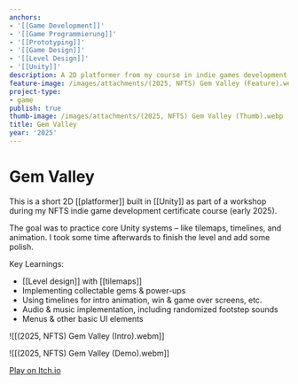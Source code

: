 ```yaml
---
anchors:
- '[[Game Development]]'
- '[[Game Programmierung]]'
- '[[Prototyping]]'
- '[[Game Design]]'
- '[[Level Design]]'
- '[[Unity]]'
description: A 2D platformer from my course in indie games development
feature-image: /images/attachments/(2025, NFTS) Gem Valley (Feature).webp
project-type:
- game
publish: true
thumb-image: /images/attachments/(2025, NFTS) Gem Valley (Thumb).webp
title: Gem Valley
year: '2025'
---
```


# Gem Valley

This is a short 2D [[platformer]] built in [[Unity]] as part of a workshop during my NFTS indie game development certificate course (early 2025).

The goal was to practice core Unity systems – like tilemaps, timelines, and animation. I took some time afterwards to finish the level and add some polish.

Key Learnings:

- [[Level design]] with [[tilemaps]]
- Implementing collectable gems & power-ups
- Using timelines for intro animation, win & game over screens, etc.
- Audio & music implementation, including randomized footstep sounds
- Menus & other basic UI elements

![[(2025, NFTS) Gem Valley (Intro).webm]]

![[(2025, NFTS) Gem Valley (Demo).webm]]

[Play on Itch.io](https://paultoast.itch.io/gem-valley)